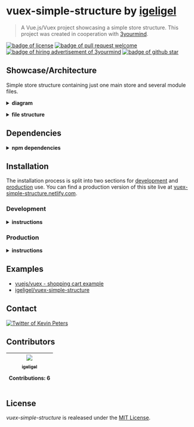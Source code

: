 # vuex-simple-structure by <a href="https://github.com/igeligel">igeligel</a>

> A Vue.js/Vuex project showcasing a simple store structure. This project was created in cooperation with [3yourmind](https://github.com/3YOURMIND).

<a href="./License.md"><img src="https://img.shields.io/github/license/igeligel/vuex-simple-structure.svg" alt="badge of license" /></a>
<a href="https://github.com/igeligel/vuex-simple-structure/pulls"><img src="https://img.shields.io/badge/PR-welcome-green.svg" alt="badge of pull request welcome" /></a>
<a href="https://www.3yourmind.com/career"><img src="https://img.shields.io/badge/3YOURMIND-Hiring-brightgreen.svg" alt="badge of hiring advertisement of 3yourmind" /></a>
<a href="https://github.com/igeligel/vuex-simple-structure/stargazers"><img src="https://img.shields.io/github/stars/igeligel/vuex-simple-structure.svg?style=social&label=Stars" alt="badge of github star" /></a>

## Showcase/Architecture

Simple store structure containing just one main store and several module files.

<p><details>
  <summary><b>diagram</b></summary>
  <p><img src="./docs/structure.png" alt="structure of the store system" style="max-width: 400px;" /></p>
</details></p>

<p><details>
  <summary><b>file structure</b></summary>
  <img src="./docs/vs-code-folder-structure.png" alt="structure of the store system in visual studio code" style="max-width: 400px;" />
</details></p>

## Dependencies

<p><details>
  <summary><b>npm dependencies</b></summary>

  | Dependency | Version |
  | ---------- | ------- |
  | vue        | ^2.5.2  |
  | vue-router | ^3.0.1  |
  | vuex       | ^3.0.0  |
</details></p>

## Installation

The installation process is split into two sections for [development](#development) and [production](#production) use. You can find a production version of this site live at [vuex-simple-structure.netlify.com](https://vuex-simple-structure.netlify.com/).

### Development

<p><details>
  <summary><b>instructions</b></summary>

  #### Using npm

  ```shell
  npm install
  npm run dev
  ```

  #### Using yarn

  ```shell
  yarn install
  yarn run dev
  ```
</details></p>

### Production

<p><details>
  <summary><b>instructions</b></summary>

  #### Using npm

  ```shell
  npm install
  npm run build
  ```

  #### Using yarn

  ```shell
  yarn install
  yarn run build
  ```
</details></p>

## Examples

- [vuejs/vuex - shopping cart example](https://github.com/vuejs/vuex/tree/dev/examples/shopping-cart)
- [igeligel/vuex-simple-structure](https://github.com/igeligel/vuex-simple-structure)

## Contact

<a href="https://twitter.com/kevinpeters_"><img src="https://img.shields.io/badge/Contact-Twitter-1da1f2.svg" alt="Twitter of Kevin Peters"></a>

## Contributors

<table><thead><tr><th align="center"><a href="https://github.com/igeligel"><img src="https://avatars2.githubusercontent.com/u/12736734?v=3" width="100px;" style="max-width:100%;"><br><sub>igeligel</sub></a><br><p>Contributions: 6</p></th></tbody></table>

## License

*vuex-simple-structure* is realeased under the [MIT License](/License.md).

